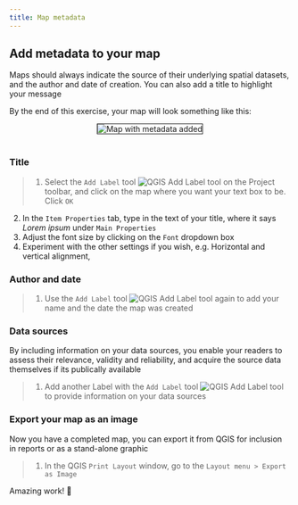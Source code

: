 ```yaml
---
title: Map metadata
---
```


## Add metadata to your map

Maps should always indicate the source of their underlying spatial datasets, and the author and date of creation.  You can also add a title to highlight your message

By the end of this exercise, your map will look something like this:

<center><img style="border: 1px solid" src="{{site.baseurl}}/src/img/Map_Stage5_Metadata.png" alt="Map with metadata added"></center>

<br>


### Title
> 1. Select the `Add Label` tool <img src="{{site.baseurl}}/src/img/QGISTool_AddLabel.png" alt="QGIS Add Label tool"> on the Project toolbar, and click on the map where you want your text box to be.  Click `OK`
2. In the `Item Properties` tab, type in the text of your title, where it says *Lorem ipsum* under `Main Properties`
3. Adjust the font size by clicking on the `Font` dropdown box
4. Experiment with the other settings if you wish, e.g. Horizontal and vertical alignment, 


### Author and date

> 1. Use the `Add Label` tool <img src="{{site.baseurl}}/src/img/QGISTool_AddLabel.png" alt="QGIS Add Label tool"> again to add your name and the date the map was created


### Data sources

By including information on your data sources, you enable your readers to assess their relevance, validity and reliability, and acquire the source data themselves if its publically available

> 1. Add another Label with the `Add Label` tool <img src="{{site.baseurl}}/src/img/QGISTool_AddLabel.png" alt="QGIS Add Label tool"> to provide information on your data sources


### Export your map as an image

Now you have a completed map, you can export it from QGIS for inclusion in reports or as a stand-alone graphic

> 1. In the QGIS `Print Layout` window, go to the `Layout menu > Export as Image`

Amazing work!  :clap: